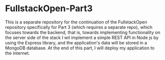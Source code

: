 # FullstackOpen-Part3

This is a separate repository for the continuation of the FullstackOpen repository specifically for Part 3 (which requires a separate repo), which focuses towards the backend, that is, towards implementing functionality on the server side of the stack I wil implement a simple REST API in Node js by using the Express library, and the application's data will be stored in a MongoDB database. At the end of this part, I will deploy my application to the internet.
